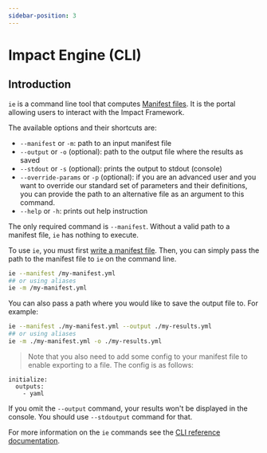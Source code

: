 ```yaml
---
sidebar-position: 3
---
```


# Impact Engine (CLI)

## Introduction

`ie` is a command line tool that computes [Manifest files](manifest-file.md).
It is the portal allowing users to interact with the Impact Framework.

The available options and their shortcuts are:

- `--manifest` or `-m`: path to an input manifest file
- `--output` or `-o` (optional): path to the output file where the results as saved
- `--stdout` or `-s` (optional): prints the output to stdout (console)
- `--override-params` or `-p` (optional): if you are an advanced user and you want to override our standard set of parameters and their definitions, you can provide the path to an alternative file as an argument to this command.
- `--help` or `-h`: prints out help instruction


The only required command is `--manifest`. Without a valid path to a manifest file, `ie` has nothing to execute.

To use `ie`, you must first [write a manifest file](../users/how-to-write-manifests.md). Then, you can simply pass the path to the manifest file to `ie` on the command line. 

```sh
ie --manifest /my-manifest.yml 
## or using aliases
ie -m /my-manifest.yml
```

You can also pass a path where you would like to save the output file to. For example:

```sh
ie --manifest ./my-manifest.yml --output ./my-results.yml
## or using aliases
ie -m ./my-manifest.yml -o ./my-results.yml
```

> Note that you also need to add some config to your manifest file to enable exporting to a file. The config is as follows:
```
initialize:
  outputs:
    - yaml
```


If you omit the `--output` command, your results won't be displayed in the console. You should use `--stdoutput` command for that.

For more information on the `ie` commands see the [CLI reference documentation](../reference/cli.md).
